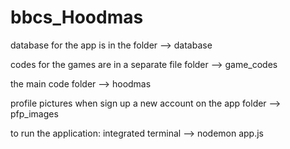 # bbcs_Hoodmas
database for the app is in the folder --> database

codes for the games are in a separate file folder --> game_codes

the main code folder --> hoodmas

profile pictures when sign up a new account on the app folder --> pfp_images


to run the application:
integrated terminal --> nodemon app.js

